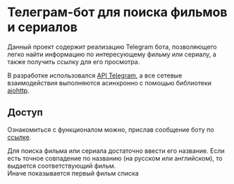 # Телеграм-бот для поиска фильмов и сериалов

Данный проект содержит реализацию Telegram бота, позволяющего легко найти информацию по интересующему фильму или сериалу, а также получить ссылку для его просмотра. 

В разработке использовался [API Telegram](https://core.telegram.org/bots/api), а все сетевые взаимодействия выполняются асинхронно с помощью библиотеки [aiohttp](https://pypi.org/project/aiohttp/).


## Доступ

Ознакомиться с функционалом можно, прислав сообщение боту по [ссылке](https://t.me/ifcinema_bot).

Для поиска фильма или сериала достаточно ввести его название. Если есть точное совпадение по названию (на русском или английском), то выдается соответствующий фильм.  
Иначе показывается первый фильм списка 



